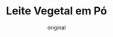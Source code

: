 ---
layout: post
layout-type: 1
title: "Leite Vegetal em Pó"
description: "Leite vegetal em pó, ideal para armazenar e utilizar em diferentes preparações culinárias"
keywords: "leite vegetal em pó, leite caseiro, leite desidratado, leite de amêndoa, leite de aveia, leite de coco, receita vegana, preparação prática, alternativa sem lactose, leite vegetal fáciL"
permalink: /leite-vegetal-em-po/
type: []
protein: []
image: "/assets/img/leite-em-po.webp"
serve: 2 c.sopa
diet: ["s-gluten"]
time-total: 610
time-prepar: 10
time-confe: 600
calorias: 12
proteinas: 0.5
lipidos: 0.5
hidratos: 1.5
author: original
new:
ingredients:
    - 500 ml | de Leite Vegetal comprado (amêndoa, aveia, soja, coco, etc.).
instructions:
    - Abrir a embalagem e agitar bem o leite antes de usar para garantir que os sólidos estão bem distribuídos.
    - Forrar uma assadeira com papel-manteiga ou tapete de silicone.
    - Despejar o leite na assadeira e espalhar uniformemente em uma camada fina.
    - Pré-aquecer o forno a 50-60ºC.
    - Colocar a assadeira no forno e manter a porta levemente aberta para liberar o vapor durante aproximadamente 6 a 10 horas, dependendo do forno e da espessura do leite.
    - Mexer ocasionalmente para ajudar a secar uniformemente. O leite deve formar uma película seca e quebradiça.
    - Depois de seco, retirar do forno e deixar arrefecer completamente.
    - Quebrar a película em pedaços pequenos.
    - Colocar os pedaços no liquidificador ou processador e bater até obter um pó fino.
    - Peneirar, se necessário, para garantir um pó uniforme.
notes:
    - Pode guardar o pó num recipiente hermético, em local fresco e seco até 3 meses.
    - Em substituição do forno, pode utilizar um desidratador, caso o tenha, ajustando a temperatura para 45–60°C e deixando secar por 8 a 12 horas, ou até que o leite esteja completamente seco.
---